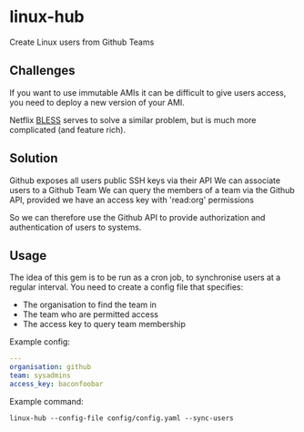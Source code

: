 # linux-hub

Create Linux users from Github Teams

## Challenges

If you want to use immutable AMIs it can be difficult to give users access,
you need to deploy a new version of your AMI.

Netflix [BLESS](https://github.com/Netflix/bless) serves to solve a similar problem, but is much more complicated (and feature rich).

## Solution

Github exposes all users public SSH keys via their API
We can associate users to a Github Team
We can query the members of a team via the Github API, provided we have an access key with 'read:org' permissions

So we can therefore use the Github API to provide authorization and authentication of users to systems.

## Usage

The idea of this gem is to be run as a cron job, to synchronise users at a regular interval. You need to create a config file that specifies:
- The organisation to find the team in
- The team who are permitted access
- The access key to query team membership

Example config:
```yaml
---
organisation: github
team: sysadmins
access_key: baconfoobar
```

Example command:

```
linux-hub --config-file config/config.yaml --sync-users
```
